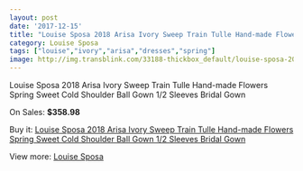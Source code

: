 ```yaml
---
layout: post
date: '2017-12-15'
title: "Louise Sposa 2018 Arisa Ivory Sweep Train Tulle Hand-made Flowers Spring Sweet Cold Shoulder Ball Gown 1/2 Sleeves Bridal Gown"
category: Louise Sposa
tags: ["louise","ivory","arisa","dresses","spring"]
image: http://img.transblink.com/33188-thickbox_default/louise-sposa-2018-arisa-ivory-sweep-train-tulle-hand-made-flowers-spring-sweet-cold-shoulder-ball-gown-1-2-sleeves-bridal-gown.jpg
---
```

Louise Sposa 2018 Arisa Ivory Sweep Train Tulle Hand-made Flowers Spring Sweet Cold Shoulder Ball Gown 1/2 Sleeves Bridal Gown

On Sales: **$358.98**
<a href="https://www.transblink.com/en/louise-sposa/11151-louise-sposa-2018-arisa-ivory-sweep-train-tulle-hand-made-flowers-spring-sweet-cold-shoulder-ball-gown-1-2-sleeves-bridal-gown.html"><amp-img layout="responsive" width="600" height="600" src="//img.transblink.com/33188-thickbox_default/louise-sposa-2018-arisa-ivory-sweep-train-tulle-hand-made-flowers-spring-sweet-cold-shoulder-ball-gown-1-2-sleeves-bridal-gown.jpg" alt="Louise Sposa 2018 Arisa Ivory Sweep Train Tulle Hand-made Flowers Spring Sweet Cold Shoulder Ball Gown 1/2 Sleeves Bridal Gown 0" /></a>
<a href="https://www.transblink.com/en/louise-sposa/11151-louise-sposa-2018-arisa-ivory-sweep-train-tulle-hand-made-flowers-spring-sweet-cold-shoulder-ball-gown-1-2-sleeves-bridal-gown.html"><amp-img layout="responsive" width="600" height="600" src="//img.transblink.com/33192-thickbox_default/louise-sposa-2018-arisa-ivory-sweep-train-tulle-hand-made-flowers-spring-sweet-cold-shoulder-ball-gown-1-2-sleeves-bridal-gown.jpg" alt="Louise Sposa 2018 Arisa Ivory Sweep Train Tulle Hand-made Flowers Spring Sweet Cold Shoulder Ball Gown 1/2 Sleeves Bridal Gown 1" /></a>
<a href="https://www.transblink.com/en/louise-sposa/11151-louise-sposa-2018-arisa-ivory-sweep-train-tulle-hand-made-flowers-spring-sweet-cold-shoulder-ball-gown-1-2-sleeves-bridal-gown.html"><amp-img layout="responsive" width="600" height="600" src="//img.transblink.com/33191-thickbox_default/louise-sposa-2018-arisa-ivory-sweep-train-tulle-hand-made-flowers-spring-sweet-cold-shoulder-ball-gown-1-2-sleeves-bridal-gown.jpg" alt="Louise Sposa 2018 Arisa Ivory Sweep Train Tulle Hand-made Flowers Spring Sweet Cold Shoulder Ball Gown 1/2 Sleeves Bridal Gown 2" /></a>
<a href="https://www.transblink.com/en/louise-sposa/11151-louise-sposa-2018-arisa-ivory-sweep-train-tulle-hand-made-flowers-spring-sweet-cold-shoulder-ball-gown-1-2-sleeves-bridal-gown.html"><amp-img layout="responsive" width="600" height="600" src="//img.transblink.com/33190-thickbox_default/louise-sposa-2018-arisa-ivory-sweep-train-tulle-hand-made-flowers-spring-sweet-cold-shoulder-ball-gown-1-2-sleeves-bridal-gown.jpg" alt="Louise Sposa 2018 Arisa Ivory Sweep Train Tulle Hand-made Flowers Spring Sweet Cold Shoulder Ball Gown 1/2 Sleeves Bridal Gown 3" /></a>
<a href="https://www.transblink.com/en/louise-sposa/11151-louise-sposa-2018-arisa-ivory-sweep-train-tulle-hand-made-flowers-spring-sweet-cold-shoulder-ball-gown-1-2-sleeves-bridal-gown.html"><amp-img layout="responsive" width="600" height="600" src="//img.transblink.com/33189-thickbox_default/louise-sposa-2018-arisa-ivory-sweep-train-tulle-hand-made-flowers-spring-sweet-cold-shoulder-ball-gown-1-2-sleeves-bridal-gown.jpg" alt="Louise Sposa 2018 Arisa Ivory Sweep Train Tulle Hand-made Flowers Spring Sweet Cold Shoulder Ball Gown 1/2 Sleeves Bridal Gown 4" /></a>

Buy it: [Louise Sposa 2018 Arisa Ivory Sweep Train Tulle Hand-made Flowers Spring Sweet Cold Shoulder Ball Gown 1/2 Sleeves Bridal Gown](https://www.transblink.com/en/louise-sposa/11151-louise-sposa-2018-arisa-ivory-sweep-train-tulle-hand-made-flowers-spring-sweet-cold-shoulder-ball-gown-1-2-sleeves-bridal-gown.html "Louise Sposa 2018 Arisa Ivory Sweep Train Tulle Hand-made Flowers Spring Sweet Cold Shoulder Ball Gown 1/2 Sleeves Bridal Gown")

View more: [Louise Sposa](https://www.transblink.com/en/109-louise-sposa "Louise Sposa")